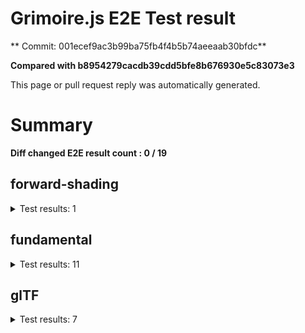 # Grimoire.js E2E Test result

** Commit: 001ecef9ac3b99ba75fb4f4b5b74aeeaab30bfdc**

**Compared with b8954279cacdb39cdd5bfe8b676930e5c83073e3**

This page or pull request reply was automatically generated.

# Summary

**Diff changed E2E result count : 0 / 19**



## forward-shading

<details>
    <summary>Test results: 1</summary>

<details>
    <summary>0:forward-shading/pbr-rougness-metallic[PASSED] -- (load: 12240 / waitFor: )</summary>





<img src="https://388-108731811-gh.circle-artifacts.com/0/tmp/circle-artifacts.bPSvCvt/diff/forward-shadingpbr-rougness-metallic.png"/>




<a href="http://jsrun.it/kyasbal/gCfn3#forward-shading&#x3D;staging-001ecef9ac3b99ba75fb4f4b5b74aeeaab30bfdc ">OPEN</a>



<details>
    <summary>Logs</summary>

```
log:%cGrimoire.js v0.21.1
plugins:

  1 : grimoirejs-math@1.15.1
  2 : grimoirejs-fundamental@0.34.1
  3 : grimoirejs-forward-shading@0.0.0-development

To suppress this message,please inject a line &quot;gr.debug &#x3D; false;&quot; on the initializing timing. color:#44F;font-weight:bold;
```

</details>

<details>
    <summary>Meta</summary>


|Key|Value|
|:-:|:-:|
|config|[object Object]|
|loadTime|12240|
|logs|[object Object]|
|diffTestResult|true|
|url|http://jsrun.it/kyasbal/gCfn3#forward-shading&#x3D;staging-001ecef9ac3b99ba75fb4f4b5b74aeeaab30bfdc |


</details>

<details>
    <summary>Config</summary>


|Key|Value|
|:-:|:-:|
|url|http://jsrun.it/kyasbal/gCfn3|
|timeout|100000|
|waitFor||
|width|640|
|height|480|
|threshold|3%|
|shift|2|
|group|forward-shading|
|name|pbr-rougness-metallic|


</details>


</details>


---

 

</details>


## fundamental

<details>
    <summary>Test results: 11</summary>

<details>
    <summary>0:fundamental/texture-direction[PASSED] -- (load: 2508 / waitFor: )</summary>





<img src="https://388-108731811-gh.circle-artifacts.com/1/tmp/circle-artifacts.yJ27ofD/diff/fundamentaltexture-direction.png"/>




<a href="https://codepen.io/kyasbal-1994/debug/gXMBJV#forward-shading&#x3D;staging-001ecef9ac3b99ba75fb4f4b5b74aeeaab30bfdc ">OPEN</a>



<details>
    <summary>Logs</summary>

```
log:%cGrimoire.js v0.21.1
plugins:

  1 : grimoirejs-math@1.15.1
  2 : grimoirejs-fundamental@0.34.1

To suppress this message,please inject a line &quot;gr.debug &#x3D; false;&quot; on the initializing timing. color:#44F;font-weight:bold;
```

</details>

<details>
    <summary>Meta</summary>


|Key|Value|
|:-:|:-:|
|config|[object Object]|
|loadTime|2508|
|logs|[object Object]|
|diffTestResult|true|
|url|https://codepen.io/kyasbal-1994/debug/gXMBJV#forward-shading&#x3D;staging-001ecef9ac3b99ba75fb4f4b5b74aeeaab30bfdc |


</details>

<details>
    <summary>Config</summary>


|Key|Value|
|:-:|:-:|
|url|https://codepen.io/kyasbal-1994/debug/gXMBJV|
|timeout|100000|
|waitFor||
|width|640|
|height|480|
|threshold|3%|
|shift|2|
|group|fundamental|
|name|texture-direction|


</details>


</details>


---


<details>
    <summary>1:fundamental/uv[PASSED] -- (load: 1825 / waitFor: )</summary>





<img src="https://388-108731811-gh.circle-artifacts.com/2/tmp/circle-artifacts.MZFtAAP/diff/fundamentaluv.png"/>




<a href="https://codepen.io/kyasbal-1994/debug/vWXLLK#forward-shading&#x3D;staging-001ecef9ac3b99ba75fb4f4b5b74aeeaab30bfdc ">OPEN</a>



<details>
    <summary>Logs</summary>

```
log:%cGrimoire.js v0.21.1
plugins:

  1 : grimoirejs-math@1.15.1
  2 : grimoirejs-fundamental@0.34.1

To suppress this message,please inject a line &quot;gr.debug &#x3D; false;&quot; on the initializing timing. color:#44F;font-weight:bold;
```

</details>

<details>
    <summary>Meta</summary>


|Key|Value|
|:-:|:-:|
|config|[object Object]|
|loadTime|1825|
|logs|[object Object]|
|diffTestResult|true|
|url|https://codepen.io/kyasbal-1994/debug/vWXLLK#forward-shading&#x3D;staging-001ecef9ac3b99ba75fb4f4b5b74aeeaab30bfdc |


</details>

<details>
    <summary>Config</summary>


|Key|Value|
|:-:|:-:|
|url|https://codepen.io/kyasbal-1994/debug/vWXLLK|
|timeout|100000|
|waitFor||
|width|640|
|height|480|
|threshold|3%|
|shift|2|
|group|fundamental|
|name|uv|


</details>


</details>


---


<details>
    <summary>2:fundamental/normal[PASSED] -- (load: 2020 / waitFor: )</summary>





<img src="https://388-108731811-gh.circle-artifacts.com/3/tmp/circle-artifacts.o5Lq7wO/diff/fundamentalnormal.png"/>




<a href="https://codepen.io/kyasbal-1994/debug/RjGroo#forward-shading&#x3D;staging-001ecef9ac3b99ba75fb4f4b5b74aeeaab30bfdc ">OPEN</a>



<details>
    <summary>Logs</summary>

```
log:%cGrimoire.js v0.21.1
plugins:

  1 : grimoirejs-math@1.15.1
  2 : grimoirejs-fundamental@0.34.1

To suppress this message,please inject a line &quot;gr.debug &#x3D; false;&quot; on the initializing timing. color:#44F;font-weight:bold;
```

</details>

<details>
    <summary>Meta</summary>


|Key|Value|
|:-:|:-:|
|config|[object Object]|
|loadTime|2020|
|logs|[object Object]|
|diffTestResult|true|
|url|https://codepen.io/kyasbal-1994/debug/RjGroo#forward-shading&#x3D;staging-001ecef9ac3b99ba75fb4f4b5b74aeeaab30bfdc |


</details>

<details>
    <summary>Config</summary>


|Key|Value|
|:-:|:-:|
|url|https://codepen.io/kyasbal-1994/debug/RjGroo|
|timeout|100000|
|waitFor||
|width|640|
|height|480|
|threshold|3%|
|shift|2|
|group|fundamental|
|name|normal|


</details>


</details>


---


<details>
    <summary>3:fundamental/wireframe[PASSED] -- (load: 1771 / waitFor: )</summary>





<img src="https://388-108731811-gh.circle-artifacts.com/0/tmp/circle-artifacts.bPSvCvt/diff/fundamentalwireframe.png"/>




<a href="https://codepen.io/kyasbal-1994/debug/MOmjyJ#forward-shading&#x3D;staging-001ecef9ac3b99ba75fb4f4b5b74aeeaab30bfdc ">OPEN</a>



<details>
    <summary>Logs</summary>

```
log:%cGrimoire.js v0.21.1
plugins:

  1 : grimoirejs-math@1.15.1
  2 : grimoirejs-fundamental@0.34.1

To suppress this message,please inject a line &quot;gr.debug &#x3D; false;&quot; on the initializing timing. color:#44F;font-weight:bold;
```

</details>

<details>
    <summary>Meta</summary>


|Key|Value|
|:-:|:-:|
|config|[object Object]|
|loadTime|1771|
|logs|[object Object]|
|diffTestResult|true|
|url|https://codepen.io/kyasbal-1994/debug/MOmjyJ#forward-shading&#x3D;staging-001ecef9ac3b99ba75fb4f4b5b74aeeaab30bfdc |


</details>

<details>
    <summary>Config</summary>


|Key|Value|
|:-:|:-:|
|url|https://codepen.io/kyasbal-1994/debug/MOmjyJ|
|timeout|100000|
|waitFor||
|width|640|
|height|480|
|threshold|3%|
|shift|2|
|group|fundamental|
|name|wireframe|


</details>


</details>


---


<details>
    <summary>4:fundamental/canvasFollowRelative[PASSED] -- (load: 1136 / waitFor: )</summary>





<img src="https://388-108731811-gh.circle-artifacts.com/1/tmp/circle-artifacts.yJ27ofD/diff/fundamentalcanvasFollowRelative.png"/>




<a href="https://codepen.io/kyasbal-1994/debug/bf323f6b9725ceb75f0865d6dddd68b9#forward-shading&#x3D;staging-001ecef9ac3b99ba75fb4f4b5b74aeeaab30bfdc ">OPEN</a>



<details>
    <summary>Logs</summary>

```
log:%cGrimoire.js v0.21.1
plugins:

  1 : grimoirejs-math@1.15.1
  2 : grimoirejs-fundamental@0.34.1

To suppress this message,please inject a line &quot;gr.debug &#x3D; false;&quot; on the initializing timing. color:#44F;font-weight:bold;
```

</details>

<details>
    <summary>Meta</summary>


|Key|Value|
|:-:|:-:|
|config|[object Object]|
|loadTime|1136|
|logs|[object Object]|
|diffTestResult|true|
|url|https://codepen.io/kyasbal-1994/debug/bf323f6b9725ceb75f0865d6dddd68b9#forward-shading&#x3D;staging-001ecef9ac3b99ba75fb4f4b5b74aeeaab30bfdc |


</details>

<details>
    <summary>Config</summary>


|Key|Value|
|:-:|:-:|
|url|https://codepen.io/kyasbal-1994/debug/bf323f6b9725ceb75f0865d6dddd68b9|
|timeout|100000|
|waitFor||
|width|640|
|height|480|
|threshold|3%|
|shift|2|
|group|fundamental|
|name|canvasFollowRelative|


</details>


</details>


---


<details>
    <summary>5:fundamental/canvasConsiderBorder[PASSED] -- (load: 849 / waitFor: )</summary>





<img src="https://388-108731811-gh.circle-artifacts.com/2/tmp/circle-artifacts.MZFtAAP/diff/fundamentalcanvasConsiderBorder.png"/>




<a href="https://codepen.io/kyasbal-1994/debug/d448653295e3678bdbbc626bf9192f79#forward-shading&#x3D;staging-001ecef9ac3b99ba75fb4f4b5b74aeeaab30bfdc ">OPEN</a>



<details>
    <summary>Logs</summary>

```
log:%cGrimoire.js v0.21.1
plugins:

  1 : grimoirejs-math@1.15.1
  2 : grimoirejs-fundamental@0.34.1

To suppress this message,please inject a line &quot;gr.debug &#x3D; false;&quot; on the initializing timing. color:#44F;font-weight:bold;
```

</details>

<details>
    <summary>Meta</summary>


|Key|Value|
|:-:|:-:|
|config|[object Object]|
|loadTime|849|
|logs|[object Object]|
|diffTestResult|true|
|url|https://codepen.io/kyasbal-1994/debug/d448653295e3678bdbbc626bf9192f79#forward-shading&#x3D;staging-001ecef9ac3b99ba75fb4f4b5b74aeeaab30bfdc |


</details>

<details>
    <summary>Config</summary>


|Key|Value|
|:-:|:-:|
|url|https://codepen.io/kyasbal-1994/debug/d448653295e3678bdbbc626bf9192f79|
|timeout|100000|
|waitFor||
|width|640|
|height|480|
|threshold|3%|
|shift|2|
|group|fundamental|
|name|canvasConsiderBorder|


</details>


</details>


---


<details>
    <summary>6:fundamental/dynamicParentSizeChange[PASSED] -- (load: 1429 / waitFor: )</summary>





<img src="https://388-108731811-gh.circle-artifacts.com/3/tmp/circle-artifacts.o5Lq7wO/diff/fundamentaldynamicParentSizeChange.png"/>




<a href="https://codepen.io/kyasbal-1994/debug/074bef092e7a50ed3e33fe7c75c923e6#forward-shading&#x3D;staging-001ecef9ac3b99ba75fb4f4b5b74aeeaab30bfdc ">OPEN</a>



<details>
    <summary>Logs</summary>

```
log:%cGrimoire.js v0.21.1
plugins:

  1 : grimoirejs-math@1.15.1
  2 : grimoirejs-fundamental@0.34.1

To suppress this message,please inject a line &quot;gr.debug &#x3D; false;&quot; on the initializing timing. color:#44F;font-weight:bold;
```

</details>

<details>
    <summary>Meta</summary>


|Key|Value|
|:-:|:-:|
|config|[object Object]|
|loadTime|1429|
|logs|[object Object]|
|diffTestResult|true|
|url|https://codepen.io/kyasbal-1994/debug/074bef092e7a50ed3e33fe7c75c923e6#forward-shading&#x3D;staging-001ecef9ac3b99ba75fb4f4b5b74aeeaab30bfdc |


</details>

<details>
    <summary>Config</summary>


|Key|Value|
|:-:|:-:|
|url|https://codepen.io/kyasbal-1994/debug/074bef092e7a50ed3e33fe7c75c923e6|
|timeout|100000|
|waitFor||
|width|640|
|height|480|
|threshold|3%|
|shift|2|
|group|fundamental|
|name|dynamicParentSizeChange|


</details>


</details>


---


<details>
    <summary>7:fundamental/drawerContext[PASSED] -- (load: 1838 / waitFor: )</summary>





<img src="https://388-108731811-gh.circle-artifacts.com/0/tmp/circle-artifacts.bPSvCvt/diff/fundamentaldrawerContext.png"/>




<a href="https://codepen.io/kyasbal-1994/debug/b26f4b576f96d077eb0aab1d6b88668f#forward-shading&#x3D;staging-001ecef9ac3b99ba75fb4f4b5b74aeeaab30bfdc ">OPEN</a>



<details>
    <summary>Logs</summary>

```
log:%cGrimoire.js v0.21.1
plugins:

  1 : grimoirejs-math@1.15.1
  2 : grimoirejs-fundamental@0.34.1

To suppress this message,please inject a line &quot;gr.debug &#x3D; false;&quot; on the initializing timing. color:#44F;font-weight:bold;
```

</details>

<details>
    <summary>Meta</summary>


|Key|Value|
|:-:|:-:|
|config|[object Object]|
|loadTime|1838|
|logs|[object Object]|
|diffTestResult|true|
|url|https://codepen.io/kyasbal-1994/debug/b26f4b576f96d077eb0aab1d6b88668f#forward-shading&#x3D;staging-001ecef9ac3b99ba75fb4f4b5b74aeeaab30bfdc |


</details>

<details>
    <summary>Config</summary>


|Key|Value|
|:-:|:-:|
|url|https://codepen.io/kyasbal-1994/debug/b26f4b576f96d077eb0aab1d6b88668f|
|timeout|100000|
|waitFor||
|width|640|
|height|480|
|threshold|3%|
|shift|2|
|group|fundamental|
|name|drawerContext|


</details>


</details>


---


### 8:fundamental/drawerContext2\[NOT TESTED BEFORE\]

* load: 1468
* waitFor: 




<img src="https://388-108731811-gh.circle-artifacts.com/1/tmp/circle-artifacts.yJ27ofD/current/fundamentaldrawerContext2.png"/>




<a href="https://s.codepen.io/kyasbal-1994/debug/c0e1065f3c412d326859c69fc4befb52#forward-shading&#x3D;staging-001ecef9ac3b99ba75fb4f4b5b74aeeaab30bfdc ">OPEN</a>



<details>
    <summary>Logs</summary>

```
log:%cGrimoire.js v0.21.1
plugins:

  1 : grimoirejs-math@1.15.1
  2 : grimoirejs-fundamental@0.34.1

To suppress this message,please inject a line &quot;gr.debug &#x3D; false;&quot; on the initializing timing. color:#44F;font-weight:bold;
```

</details>

<details>
    <summary>Meta</summary>


|Key|Value|
|:-:|:-:|
|config|[object Object]|
|loadTime|1468|
|logs|[object Object]|
|diffTestResult|true|
|url|https://s.codepen.io/kyasbal-1994/debug/c0e1065f3c412d326859c69fc4befb52#forward-shading&#x3D;staging-001ecef9ac3b99ba75fb4f4b5b74aeeaab30bfdc |


</details>

<details>
    <summary>Config</summary>


|Key|Value|
|:-:|:-:|
|url|https://s.codepen.io/kyasbal-1994/debug/c0e1065f3c412d326859c69fc4befb52|
|timeout|100000|
|waitFor||
|width|640|
|height|480|
|threshold|3%|
|shift|2|
|group|fundamental|
|name|drawerContext2|


</details>


---


### 9:fundamental/dynamicMaterialOverride\[NOT TESTED BEFORE\]

* load: 724
* waitFor: 




<img src="https://388-108731811-gh.circle-artifacts.com/2/tmp/circle-artifacts.MZFtAAP/current/fundamentaldynamicMaterialOverride.png"/>




<a href="https://s.codepen.io/kyasbal-1994/debug/fa7f18e685a21053a3e98997d842b424#forward-shading&#x3D;staging-001ecef9ac3b99ba75fb4f4b5b74aeeaab30bfdc ">OPEN</a>



<details>
    <summary>Logs</summary>

```
log:%cGrimoire.js v0.21.1
plugins:

  1 : grimoirejs-math@1.15.1
  2 : grimoirejs-fundamental@0.34.1

To suppress this message,please inject a line &quot;gr.debug &#x3D; false;&quot; on the initializing timing. color:#44F;font-weight:bold;
```

</details>

<details>
    <summary>Meta</summary>


|Key|Value|
|:-:|:-:|
|config|[object Object]|
|loadTime|724|
|logs|[object Object]|
|diffTestResult|true|
|url|https://s.codepen.io/kyasbal-1994/debug/fa7f18e685a21053a3e98997d842b424#forward-shading&#x3D;staging-001ecef9ac3b99ba75fb4f4b5b74aeeaab30bfdc |


</details>

<details>
    <summary>Config</summary>


|Key|Value|
|:-:|:-:|
|url|https://s.codepen.io/kyasbal-1994/debug/fa7f18e685a21053a3e98997d842b424|
|timeout|100000|
|waitFor||
|width|640|
|height|480|
|threshold|3%|
|shift|2|
|group|fundamental|
|name|dynamicMaterialOverride|


</details>


---


### 10:fundamental/dynamicMaterialOverride2\[NOT TESTED BEFORE\]

* load: 1122
* waitFor: 




<img src="https://388-108731811-gh.circle-artifacts.com/3/tmp/circle-artifacts.o5Lq7wO/current/fundamentaldynamicMaterialOverride2.png"/>




<a href="https://s.codepen.io/kyasbal-1994/debug/2b6a359c9bcfdbc01c77fc1a4aebbb34#forward-shading&#x3D;staging-001ecef9ac3b99ba75fb4f4b5b74aeeaab30bfdc ">OPEN</a>



<details>
    <summary>Logs</summary>

```
log:%cGrimoire.js v0.21.1
plugins:

  1 : grimoirejs-math@1.15.1
  2 : grimoirejs-fundamental@0.34.1

To suppress this message,please inject a line &quot;gr.debug &#x3D; false;&quot; on the initializing timing. color:#44F;font-weight:bold;
```

</details>

<details>
    <summary>Meta</summary>


|Key|Value|
|:-:|:-:|
|config|[object Object]|
|loadTime|1122|
|logs|[object Object]|
|diffTestResult|true|
|url|https://s.codepen.io/kyasbal-1994/debug/2b6a359c9bcfdbc01c77fc1a4aebbb34#forward-shading&#x3D;staging-001ecef9ac3b99ba75fb4f4b5b74aeeaab30bfdc |


</details>

<details>
    <summary>Config</summary>


|Key|Value|
|:-:|:-:|
|url|https://s.codepen.io/kyasbal-1994/debug/2b6a359c9bcfdbc01c77fc1a4aebbb34|
|timeout|100000|
|waitFor||
|width|640|
|height|480|
|threshold|3%|
|shift|2|
|group|fundamental|
|name|dynamicMaterialOverride2|


</details>


---

 

</details>


## glTF

<details>
    <summary>Test results: 7</summary>

### 0:glTF/gltf-triangle\[NOT TESTED BEFORE\]

* load: 823
* waitFor: 




<img src="https://388-108731811-gh.circle-artifacts.com/0/tmp/circle-artifacts.bPSvCvt/current/glTFgltf-triangle.png"/>




<a href="https://codepen.io/kyasbal-1994/debug/e8ca361b9c48e123380f391d31210de5#forward-shading&#x3D;staging-001ecef9ac3b99ba75fb4f4b5b74aeeaab30bfdc ">OPEN</a>



<details>
    <summary>Logs</summary>

```
log:%cGrimoire.js v0.21.1
plugins:

  1 : grimoirejs-math@1.15.1
  2 : grimoirejs-fundamental@0.34.1
  3 : grimoirejs-animation@1.4.1
  4 : grimoirejs-forward-shading@0.0.0-development
  5 : grimoirejs-gltf@2.3.21

To suppress this message,please inject a line &quot;gr.debug &#x3D; false;&quot; on the initializing timing. color:#44F;font-weight:bold;
```

</details>

<details>
    <summary>Meta</summary>


|Key|Value|
|:-:|:-:|
|config|[object Object]|
|loadTime|823|
|logs|[object Object]|
|diffTestResult|true|
|url|https://codepen.io/kyasbal-1994/debug/e8ca361b9c48e123380f391d31210de5#forward-shading&#x3D;staging-001ecef9ac3b99ba75fb4f4b5b74aeeaab30bfdc |


</details>

<details>
    <summary>Config</summary>


|Key|Value|
|:-:|:-:|
|url|https://codepen.io/kyasbal-1994/debug/e8ca361b9c48e123380f391d31210de5|
|timeout|100000|
|waitFor||
|width|640|
|height|480|
|threshold|3%|
|shift|2|
|group|glTF|
|name|gltf-triangle|


</details>


---


### 1:glTF/gltf-triangle-without-indices\[NOT TESTED BEFORE\]

* load: 823
* waitFor: 




<img src="https://388-108731811-gh.circle-artifacts.com/1/tmp/circle-artifacts.yJ27ofD/current/glTFgltf-triangle-without-indices.png"/>




<a href="https://codepen.io/kyasbal-1994/debug/b5b1bc440f20c52166aeefd01cbb677e#forward-shading&#x3D;staging-001ecef9ac3b99ba75fb4f4b5b74aeeaab30bfdc ">OPEN</a>



<details>
    <summary>Logs</summary>

```
log:%cGrimoire.js v0.21.1
plugins:

  1 : grimoirejs-math@1.15.1
  2 : grimoirejs-fundamental@0.34.1
  3 : grimoirejs-animation@1.4.1
  4 : grimoirejs-forward-shading@0.0.0-development
  5 : grimoirejs-gltf@2.3.21

To suppress this message,please inject a line &quot;gr.debug &#x3D; false;&quot; on the initializing timing. color:#44F;font-weight:bold;
```

</details>

<details>
    <summary>Meta</summary>


|Key|Value|
|:-:|:-:|
|config|[object Object]|
|loadTime|823|
|logs|[object Object]|
|diffTestResult|true|
|url|https://codepen.io/kyasbal-1994/debug/b5b1bc440f20c52166aeefd01cbb677e#forward-shading&#x3D;staging-001ecef9ac3b99ba75fb4f4b5b74aeeaab30bfdc |


</details>

<details>
    <summary>Config</summary>


|Key|Value|
|:-:|:-:|
|url|https://codepen.io/kyasbal-1994/debug/b5b1bc440f20c52166aeefd01cbb677e|
|timeout|100000|
|waitFor||
|width|640|
|height|480|
|threshold|3%|
|shift|2|
|group|glTF|
|name|gltf-triangle-without-indices|


</details>


---


### 2:glTF/gltf-simple-meshes\[NOT TESTED BEFORE\]

* load: 1714
* waitFor: 




<img src="https://388-108731811-gh.circle-artifacts.com/2/tmp/circle-artifacts.MZFtAAP/current/glTFgltf-simple-meshes.png"/>




<a href="https://codepen.io/kyasbal-1994/debug/6e959821e1870e44d75bb9eb5b76ad14#forward-shading&#x3D;staging-001ecef9ac3b99ba75fb4f4b5b74aeeaab30bfdc ">OPEN</a>



<details>
    <summary>Logs</summary>

```
log:%cGrimoire.js v0.21.1
plugins:

  1 : grimoirejs-math@1.15.1
  2 : grimoirejs-fundamental@0.34.1
  3 : grimoirejs-animation@1.4.1
  4 : grimoirejs-forward-shading@0.0.0-development
  5 : grimoirejs-gltf@2.3.21

To suppress this message,please inject a line &quot;gr.debug &#x3D; false;&quot; on the initializing timing. color:#44F;font-weight:bold;
```

</details>

<details>
    <summary>Meta</summary>


|Key|Value|
|:-:|:-:|
|config|[object Object]|
|loadTime|1714|
|logs|[object Object]|
|diffTestResult|true|
|url|https://codepen.io/kyasbal-1994/debug/6e959821e1870e44d75bb9eb5b76ad14#forward-shading&#x3D;staging-001ecef9ac3b99ba75fb4f4b5b74aeeaab30bfdc |


</details>

<details>
    <summary>Config</summary>


|Key|Value|
|:-:|:-:|
|url|https://codepen.io/kyasbal-1994/debug/6e959821e1870e44d75bb9eb5b76ad14|
|timeout|100000|
|waitFor||
|width|640|
|height|480|
|threshold|3%|
|shift|2|
|group|glTF|
|name|gltf-simple-meshes|


</details>


---


### 3:glTF/gltf-suzane\[NOT TESTED BEFORE\]

* load: 771
* waitFor: 




<img src="https://388-108731811-gh.circle-artifacts.com/3/tmp/circle-artifacts.o5Lq7wO/current/glTFgltf-suzane.png"/>




<a href="https://s.codepen.io/kyasbal-1994/debug/fac20bbbeb4713f2a2169b09f615b741#forward-shading&#x3D;staging-001ecef9ac3b99ba75fb4f4b5b74aeeaab30bfdc ">OPEN</a>



<details>
    <summary>Logs</summary>

```
log:%cGrimoire.js v0.21.1
plugins:

  1 : grimoirejs-math@1.15.1
  2 : grimoirejs-fundamental@0.34.1
  3 : grimoirejs-animation@1.4.1
  4 : grimoirejs-forward-shading@0.0.0-development
  5 : grimoirejs-gltf@2.3.21

To suppress this message,please inject a line &quot;gr.debug &#x3D; false;&quot; on the initializing timing. color:#44F;font-weight:bold;
```

</details>

<details>
    <summary>Meta</summary>


|Key|Value|
|:-:|:-:|
|config|[object Object]|
|loadTime|771|
|logs|[object Object]|
|diffTestResult|true|
|url|https://s.codepen.io/kyasbal-1994/debug/fac20bbbeb4713f2a2169b09f615b741#forward-shading&#x3D;staging-001ecef9ac3b99ba75fb4f4b5b74aeeaab30bfdc |


</details>

<details>
    <summary>Config</summary>


|Key|Value|
|:-:|:-:|
|url|https://s.codepen.io/kyasbal-1994/debug/fac20bbbeb4713f2a2169b09f615b741|
|timeout|100000|
|waitFor||
|width|640|
|height|480|
|threshold|3%|
|shift|2|
|group|glTF|
|name|gltf-suzane|


</details>


---


### 4:glTF/gltf-duck\[NOT TESTED BEFORE\]

* load: 465
* waitFor: 




<img src="https://388-108731811-gh.circle-artifacts.com/0/tmp/circle-artifacts.bPSvCvt/current/glTFgltf-duck.png"/>




<a href="https://s.codepen.io/kyasbal-1994/debug/a600e4dd689e739ba59ff8e01b69e92e#forward-shading&#x3D;staging-001ecef9ac3b99ba75fb4f4b5b74aeeaab30bfdc ">OPEN</a>



<details>
    <summary>Logs</summary>

```
log:%cGrimoire.js v0.21.1
plugins:

  1 : grimoirejs-math@1.15.1
  2 : grimoirejs-fundamental@0.34.1
  3 : grimoirejs-animation@1.4.1
  4 : grimoirejs-forward-shading@0.0.0-development
  5 : grimoirejs-gltf@2.3.21

To suppress this message,please inject a line &quot;gr.debug &#x3D; false;&quot; on the initializing timing. color:#44F;font-weight:bold;
```

</details>

<details>
    <summary>Meta</summary>


|Key|Value|
|:-:|:-:|
|config|[object Object]|
|loadTime|465|
|logs|[object Object]|
|diffTestResult|true|
|url|https://s.codepen.io/kyasbal-1994/debug/a600e4dd689e739ba59ff8e01b69e92e#forward-shading&#x3D;staging-001ecef9ac3b99ba75fb4f4b5b74aeeaab30bfdc |


</details>

<details>
    <summary>Config</summary>


|Key|Value|
|:-:|:-:|
|url|https://s.codepen.io/kyasbal-1994/debug/a600e4dd689e739ba59ff8e01b69e92e|
|timeout|100000|
|waitFor||
|width|640|
|height|480|
|threshold|3%|
|shift|2|
|group|glTF|
|name|gltf-duck|


</details>


---


### 5:glTF/gltf-embedded-simple-meshes\[NOT TESTED BEFORE\]

* load: 614
* waitFor: 




<img src="https://388-108731811-gh.circle-artifacts.com/1/tmp/circle-artifacts.yJ27ofD/current/glTFgltf-embedded-simple-meshes.png"/>




<a href="https://codepen.io/kyasbal-1994/debug/afa9b0bc42997cb884682dfaafd3529d#forward-shading&#x3D;staging-001ecef9ac3b99ba75fb4f4b5b74aeeaab30bfdc ">OPEN</a>



<details>
    <summary>Logs</summary>

```
log:%cGrimoire.js v0.21.1
plugins:

  1 : grimoirejs-math@1.15.1
  2 : grimoirejs-fundamental@0.34.1
  3 : grimoirejs-animation@1.4.1
  4 : grimoirejs-forward-shading@0.0.0-development
  5 : grimoirejs-gltf@2.3.21

To suppress this message,please inject a line &quot;gr.debug &#x3D; false;&quot; on the initializing timing. color:#44F;font-weight:bold;
```

</details>

<details>
    <summary>Meta</summary>


|Key|Value|
|:-:|:-:|
|config|[object Object]|
|loadTime|614|
|logs|[object Object]|
|diffTestResult|true|
|url|https://codepen.io/kyasbal-1994/debug/afa9b0bc42997cb884682dfaafd3529d#forward-shading&#x3D;staging-001ecef9ac3b99ba75fb4f4b5b74aeeaab30bfdc |


</details>

<details>
    <summary>Config</summary>


|Key|Value|
|:-:|:-:|
|url|https://codepen.io/kyasbal-1994/debug/afa9b0bc42997cb884682dfaafd3529d|
|timeout|100000|
|waitFor||
|width|640|
|height|480|
|threshold|3%|
|shift|2|
|group|glTF|
|name|gltf-embedded-simple-meshes|


</details>


---


### 6:glTF/gltf-embedded-duck\[NOT TESTED BEFORE\]

* load: 619
* waitFor: 




<img src="https://388-108731811-gh.circle-artifacts.com/2/tmp/circle-artifacts.MZFtAAP/current/glTFgltf-embedded-duck.png"/>




<a href="https://codepen.io/kyasbal-1994/debug/079bead3a79fe8a059a41ae552b820bd#forward-shading&#x3D;staging-001ecef9ac3b99ba75fb4f4b5b74aeeaab30bfdc ">OPEN</a>



<details>
    <summary>Logs</summary>

```
log:%cGrimoire.js v0.21.1
plugins:

  1 : grimoirejs-math@1.15.1
  2 : grimoirejs-fundamental@0.34.1
  3 : grimoirejs-animation@1.4.1
  4 : grimoirejs-forward-shading@0.0.0-development
  5 : grimoirejs-gltf@2.3.21

To suppress this message,please inject a line &quot;gr.debug &#x3D; false;&quot; on the initializing timing. color:#44F;font-weight:bold;
```

</details>

<details>
    <summary>Meta</summary>


|Key|Value|
|:-:|:-:|
|config|[object Object]|
|loadTime|619|
|logs|[object Object]|
|diffTestResult|true|
|url|https://codepen.io/kyasbal-1994/debug/079bead3a79fe8a059a41ae552b820bd#forward-shading&#x3D;staging-001ecef9ac3b99ba75fb4f4b5b74aeeaab30bfdc |


</details>

<details>
    <summary>Config</summary>


|Key|Value|
|:-:|:-:|
|url|https://codepen.io/kyasbal-1994/debug/079bead3a79fe8a059a41ae552b820bd|
|timeout|100000|
|waitFor||
|width|640|
|height|480|
|threshold|3%|
|shift|2|
|group|glTF|
|name|gltf-embedded-duck|


</details>


---

 

</details>
 